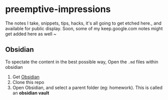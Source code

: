# preemptive-impressions
The notes I take, snippets, tips, hacks, it's all going to get etched here., and available for public display. Soon, some of my keep.google.com notes might get added here as well ~
## Obsidian
To spectate the content in the best possible way, Open the `.md` files within obsidian
1. Get [Obsidian](https://obsidian.md/)
2. Clone this repo
3. Open Obsidian, and select a parent folder (eg: homework). This is called an **obsidian vault**
